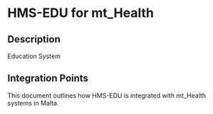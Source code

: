# HMS-EDU for mt_Health

## Description

Education System

## Integration Points

This document outlines how HMS-EDU is integrated with mt_Health systems in Malta.
